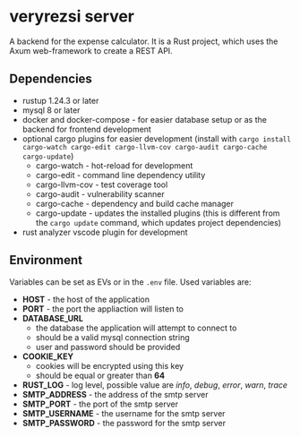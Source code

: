 # veryrezsi server

A backend for the expense calculator. It is a Rust project, which uses the Axum web-framework to create a REST API.

## Dependencies

- rustup 1.24.3 or later
- mysql 8 or later
- docker and docker-compose - for easier database setup or as the backend for frontend development
- optional cargo plugins for easier development (install with  `cargo install cargo-watch cargo-edit cargo-llvm-cov cargo-audit cargo-cache cargo-update`)
  - cargo-watch - hot-reload for development
  - cargo-edit - command line dependency utility
  - cargo-llvm-cov - test coverage tool
  - cargo-audit - vulnerability scanner
  - cargo-cache - dependency and build cache manager
  - cargo-update - updates the installed plugins (this is different from the `cargo update` command, which updates project dependencies)
- rust analyzer vscode plugin for development

## Environment

Variables can be set as EVs or in the `.env` file.
Used variables are:

- **HOST** - the host of the application
- **PORT** - the port the appliaction will listen to
- **DATABASE_URL**
  - the database the application will attempt to connect to
  - should be a valid mysql connection string
  - user and password should be provided
- **COOKIE_KEY**
  - cookies will be encrypted using this key
  - should be equal or greater than **64**
- **RUST_LOG** - log level, possible value are _info_, _debug_, _error_, _warn_, _trace_
- **SMTP_ADDRESS** - the address of the smtp server
- **SMTP_PORT** - the port of the smtp server
- **SMTP_USERNAME** - the username for the smtp server
- **SMTP_PASSWORD** - the password for the smtp server